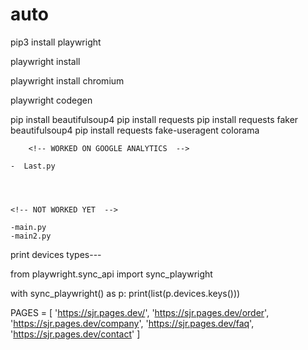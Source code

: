 # auto



pip3 install playwright

playwright install


playwright install chromium

playwright codegen




<!-- THINGS INSTALLED -->
pip install beautifulsoup4
pip install requests
pip install requests faker beautifulsoup4
pip install requests fake-useragent colorama






        <!-- WORKED ON GOOGLE ANALYTICS  -->
        
    -  Last.py




    <!-- NOT WORKED YET  -->

    -main.py
    -main2.py




print devices types---

from playwright.sync_api import sync_playwright

with sync_playwright() as p:
    print(list(p.devices.keys()))



PAGES = [
    'https://sjr.pages.dev/',
    'https://sjr.pages.dev/order',
    'https://sjr.pages.dev/company',
    'https://sjr.pages.dev/faq',
    'https://sjr.pages.dev/contact'
]
